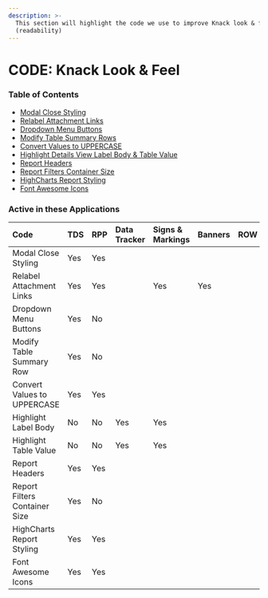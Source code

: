 ```yaml
---
description: >-
  This section will highlight the code we use to improve Knack look & feel
  (readability)
---
```


# CODE: Knack Look & Feel

### Table of Contents

* [Modal Close Styling](https://atd-dts.gitbook.io/atd-knack-operations/knack-code/looks/modal-close-styling)
* [Relabel Attachment Links](https://atd-dts.gitbook.io/atd-knack-operations/knack-code/looks/relabel-attachment-links)
* [Dropdown Menu Buttons](https://atd-dts.gitbook.io/atd-knack-operations/knack-code/looks/dropdown-menu-buttons)
* [Modify Table Summary Rows](https://atd-dts.gitbook.io/atd-knack-operations/knack-code/looks/modify-table-summary-row)
* [Convert Values to UPPERCASE](https://atd-dts.gitbook.io/atd-knack-operations/knack-code/looks/convert-values-to-uppercase)
* [Highlight Details View Label Body & Table Value](https://atd-dts.gitbook.io/atd-knack-operations/knack-code/looks/highlight-label-body)
* [Report Headers](https://atd-dts.gitbook.io/atd-knack-operations/knack-code/looks/report-headers)
* [Report Filters Container Size](https://atd-dts.gitbook.io/atd-knack-operations/knack-code/looks/report-filter-container)
* [HighCharts Report Styling](https://atd-dts.gitbook.io/atd-knack-operations/knack-code/looks/global-report-styling)
* [Font Awesome Icons](https://atd-dts.gitbook.io/atd-knack-operations/knack-code/looks/fa-icons)



### Active in these Applications

| Code | TDS | RPP | Data Tracker | Signs & Markings | Banners | ROW | DTS | HR | Finance | Parking Enterprise | VZA | SMO |
| :--- | :--- | :--- | :--- | :--- | :--- | :--- | :--- | :--- | :--- | :--- | :--- | :--- |
| Modal Close Styling | Yes | Yes |  |  |  |  |  |  |  |  |  |  |
| Relabel Attachment Links | Yes | Yes |  | Yes | Yes |  |  |  |  |  |  |  |
| Dropdown Menu Buttons | Yes | No |  |  |  |  |  |  |  |  |  |  |
| Modify Table Summary Row | Yes | No |  |  |  |  |  |  |  |  |  |  |
| Convert Values to UPPERCASE | Yes | Yes |  |  |  |  |  |  |  |  |  |  |
| Highlight Label Body | No | No | Yes | Yes |  |  |  |  | Yes | Yes |  |  |
| Highlight Table Value | No | No | Yes | Yes |  |  |  |  | Yes | Yes |  |  |
| Report Headers | Yes | Yes |  |  |  |  |  |  |  |  |  |  |
| Report Filters Container Size | Yes | No |  |  |  |  |  |  |  |  |  |  |
| HighCharts Report Styling | Yes | Yes |  |  |  |  |  |  |  |  |  |  |
| Font Awesome Icons | Yes | Yes |  |  |  |  |  |  |  |  |  |  |





